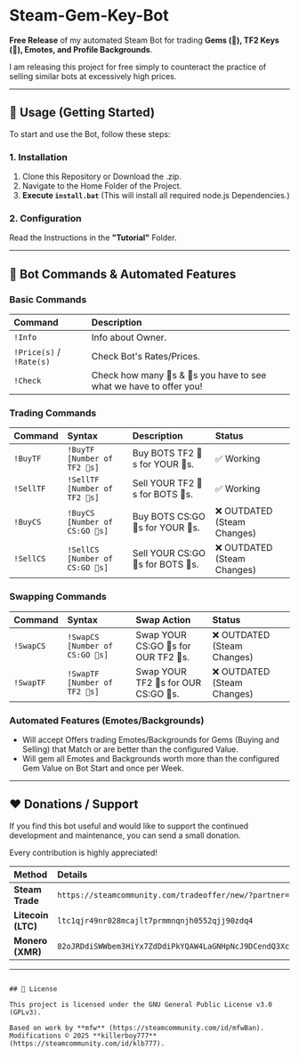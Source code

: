 # Steam-Gem-Key-Bot
**Free Release** of my automated Steam Bot for trading **Gems (💎), TF2 Keys (🔑), Emotes, and Profile Backgrounds**.

I am releasing this project for free simply to counteract the practice of selling similar bots at excessively high prices.

---

## 🚀 Usage (Getting Started)

To start and use the Bot, follow these steps:

### 1. Installation
1. Clone this Repository or Download the .zip.
2. Navigate to the Home Folder of the Project.
3. **Execute `install.bat`** (This will install all required node.js Dependencies.)

### 2. Configuration
Read the Instructions in the **"Tutorial"** Folder.

---

## 🤖 Bot Commands & Automated Features

### Basic Commands

| Command | Description |
| :--- | :--- |
| `!Info` | Info about Owner. |
| `!Price(s)` / `!Rate(s)` | Check Bot's Rates/Prices. |
| `!Check` | Check how many 🔑s & 💎s you have to see what we have to offer you! |

### Trading Commands

| Command | Syntax | Description | Status |
| :--- | :--- | :--- | :--- |
| `!BuyTF` | `!BuyTF [Number of TF2 🔑s]` | Buy BOTS TF2 🔑s for YOUR 💎s. | ✅ Working |
| `!SellTF` | `!SellTF [Number of TF2 🔑s]` | Sell YOUR TF2 🔑s for BOTS 💎s. | ✅ Working |
| `!BuyCS` | `!BuyCS [Number of CS:GO 🔑s]` | Buy BOTS CS:GO 🔑s for YOUR 💎s. | ❌ OUTDATED (Steam Changes) |
| `!SellCS` | `!SellCS [Number of CS:GO 🔑s]` | Sell YOUR CS:GO 🔑s for BOTS 💎s. | ❌ OUTDATED (Steam Changes) |

### Swapping Commands

| Command | Syntax | Swap Action | Status |
| :--- | :--- | :--- | :--- |
| `!SwapCS` | `!SwapCS [Number of CS:GO 🔑s]` | Swap YOUR CS:GO 🔑s for OUR TF2 🔑s. | ❌ OUTDATED (Steam Changes) |
| `!SwapTF` | `!SwapTF [Number of TF2 🔑s]` | Swap YOUR TF2 🔑s for OUR CS:GO 🔑s. | ❌ OUTDATED (Steam Changes) |

### Automated Features (Emotes/Backgrounds)

* Will accept Offers trading Emotes/Backgrounds for Gems (Buying and Selling) that Match or are better than the configured Value.
* Will gem all Emotes and Backgrounds worth more than the configured Gem Value on Bot Start and once per Week.

---

## ❤️ Donations / Support

If you find this bot useful and would like to support the continued development and maintenance, you can send a small donation.

Every contribution is highly appreciated!

| Method | Details |
| :--- | :--- |
| **Steam Trade** | `https://steamcommunity.com/tradeoffer/new/?partner=1211192445&token=T9Hiu3Oz` |
| **Litecoin (LTC)** | `ltc1qjr49nr028mcajlt7prmmnqnjh0552qjj90zdq4` |
| **Monero (XMR)** | `82oJRDdiSWWbem3HiYx7ZdDdiPkYQAW4LaGNHpNcJ9DCendQ3XcxHNYQiRMtfghYtSMmARPGqKe2ddSrhtjviTraEyGwgZ2` |

---
~~~~~~~~~~~~~~~~~~~~~~~~~~~~~~~~~~~~~~~~~~~~~~~~~~~~~~~~~~~~~~~~~~~~~~~~~~~~~~~~~~~~~~~~~~~~~~~~~~~~~~~~~~~~~~~~~~~~~~~~~~~~~~~~~~~~~~~~

## 📜 License

This project is licensed under the GNU General Public License v3.0 (GPLv3).

Based on work by **mfw** (https://steamcommunity.com/id/mfwBan).
Modifications © 2025 **killerboy777** (https://steamcommunity.com/id/klb777).
